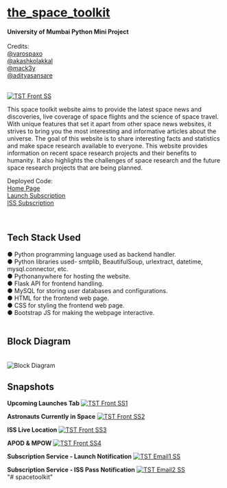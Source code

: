 # [the_space_toolkit](https://github.com/varospaxo/the_space_toolkit)

<b>University of Mumbai Python Mini Project</b><br><br>
Credits:<br>
[@varospaxo](https://github.com/varospaxo)<br>
[@akashkolakkal](https://github.com/akashkolakkal)<br>
[@mack3y](https://github.com/mack3y)<br>
[@adityasansare](https://github.com/adityasansare)<br><br>

[![TST Front SS](https://user-images.githubusercontent.com/64273563/235473823-ebb31cab-63c1-45ae-8750-f0dd60414bf0.png)](https://thespacetoolkit.pythonanywhere.com)<br>

This space toolkit website aims to provide the latest space news and discoveries, live coverage of space flights and the science of space travel. 
With unique features that set it apart from other space news websites, it strives to bring you the most interesting and informative articles about the universe.
The goal of this website is to share interesting facts and statistics and make space research available to everyone.
This website provides information on recent space research projects and their benefits to humanity. It also highlights the challenges of space research and the future space research projects that are being planned.

Deployed Code:<br>
[Home Page](https://thespacetoolkit.pythonanywhere.com)<br>
[Launch Subscription](https://launchmail.pythonanywhere.com)<br>
[ISS Subscription](https://acegs.pythonanywhere.com)<br>

<br><H2><B>Tech Stack Used</H2></B>
&#9679; Python programming language used as backend handler.<br>
&#9679; Python libraries used- smtplib, BeautifulSoup, urlextract, datetime, mysql.connector, etc.<br>
&#9679; Pythonanywhere for hosting the website.<br>
&#9679; Flask API for frontend handling.<br>
&#9679; MySQL for storing user databases and configurations.<br>
&#9679; HTML for the frontend web page.<br>
&#9679; CSS for styling the frontend web page.<br>
&#9679; Bootstrap JS for making the webpage interactive.<br>
<br>


<B><H2>Block Diagram</H2></B><br>
![Block Diagram](https://user-images.githubusercontent.com/64273563/235475012-8d70072a-6363-4704-b927-15c6eade2c15.png)

<B><H2>Snapshots</H2></B>

<B>Upcoming Launches Tab</B>
[![TST Front SS1](https://user-images.githubusercontent.com/64273563/235475816-ffe22be2-9070-4c19-8025-2606df658c5c.png)](https://thespacetoolkit.pythonanywhere.com/#launches)
<br>


<B>Astronauts Currently in Space</B>
[![TST Front SS2](https://user-images.githubusercontent.com/64273563/235474599-98e228d7-897c-4172-9a85-97d19a119304.png)](https://thespacetoolkit.pythonanywhere.com/#astronauts)
<br>

<B>ISS Live Location</B>
[![TST Front SS3](https://user-images.githubusercontent.com/64273563/235474704-35ee0c04-cec3-46a3-857c-0411f6aee9b3.png)](https://thespacetoolkit.pythonanywhere.com/#isslocation)
<br>

<B>APOD & MPOW</B>
[![TST Front SS4](https://user-images.githubusercontent.com/64273563/235474800-14ceaebb-2193-4b10-951f-8ce38264ee23.png)](https://thespacetoolkit.pythonanywhere.com/#gallery)
<br>

<B>Subscription Service - Launch Notification</B>
[![TST Email1 SS](https://user-images.githubusercontent.com/64273563/235474910-6b6b13ce-773e-4c1b-a3f9-b4b799033110.png)](https://thespacetoolkit.pythonanywhere.com/email-notif.html)
<br>

<B>Subscription Service - ISS Pass Notification</B>
[![TST Email2 SS](https://user-images.githubusercontent.com/64273563/235474934-82e4c653-e8b0-4c22-843b-6176750da9b9.png)](https://thespacetoolkit.pythonanywhere.com/email-notif1.html)
<br>
"# spacetoolkit" 
